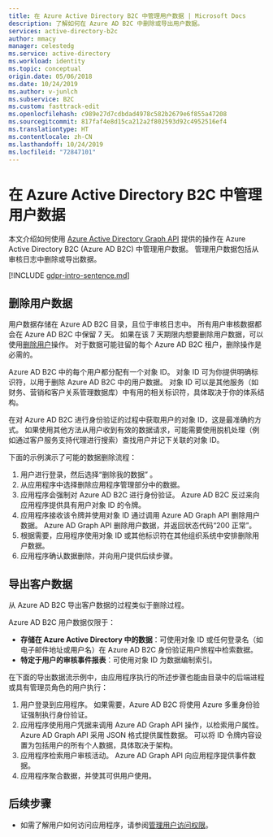 ```yaml
---
title: 在 Azure Active Directory B2C 中管理用户数据 | Microsoft Docs
description: 了解如何在 Azure AD B2C 中删除或导出用户数据。
services: active-directory-b2c
author: mmacy
manager: celestedg
ms.service: active-directory
ms.workload: identity
ms.topic: conceptual
origin.date: 05/06/2018
ms.date: 10/24/2019
ms.author: v-junlch
ms.subservice: B2C
ms.custom: fasttrack-edit
ms.openlocfilehash: c989e27d7cdbdad4978c582b2679e6f855a47208
ms.sourcegitcommit: 817faf4e8d15ca212a2f802593d92c4952516ef4
ms.translationtype: HT
ms.contentlocale: zh-CN
ms.lasthandoff: 10/24/2019
ms.locfileid: "72847101"
---
```

# <a name="manage-user-data-in-azure-active-directory-b2c"></a>在 Azure Active Directory B2C 中管理用户数据

 本文介绍如何使用 [Azure Active Directory Graph API](https://docs.microsoft.com/previous-versions/azure/ad/graph/api/api-catalog) 提供的操作在 Azure Active Directory B2C (Azure AD B2C) 中管理用户数据。 管理用户数据包括从审核日志中删除或导出数据。

[!INCLUDE [gdpr-intro-sentence.md](../../includes/gdpr-intro-sentence.md)]

## <a name="delete-user-data"></a>删除用户数据

用户数据存储在 Azure AD B2C 目录，且位于审核日志中。 所有用户审核数据都会在 Azure AD B2C 中保留 7 天。 如果在该 7 天期限内想要删除用户数据，可以使用[删除用户](https://docs.microsoft.com/previous-versions/azure/ad/graph/api/users-operations#DeleteUser)操作。 对于数据可能驻留的每个 Azure AD B2C 租户，删除操作是必需的。

Azure AD B2C 中的每个用户都分配有一个对象 ID。 对象 ID 可为你提供明确标识符，以用于删除 Azure AD B2C 中的用户数据。 对象 ID 可以是其他服务（如财务、营销和客户关系管理数据库）中有用的相关标识符，具体取决于你的体系结构。

在对 Azure AD B2C 进行身份验证的过程中获取用户的对象 ID，这是最准确的方式。 如果使用其他方法从用户收到有效的数据请求，可能需要使用脱机处理（例如通过客户服务支持代理进行搜索）查找用户并记下关联的对象 ID。

下面的示例演示了可能的数据删除流程：

1. 用户进行登录，然后选择“删除我的数据”  。
2. 从应用程序中选择删除应用程序管理部分中的数据。
3. 应用程序会强制对 Azure AD B2C 进行身份验证。 Azure AD B2C 反过来向应用程序提供具有用户对象 ID 的令牌。
4. 应用程序接收该令牌并使用对象 ID 通过调用 Azure AD Graph API 删除用户数据。 Azure AD Graph API 删除用户数据，并返回状态代码“200 正常”。
5. 根据需要，应用程序使用对象 ID 或其他标识符在其他组织系统中安排删除用户数据。
6. 应用程序确认数据删除，并向用户提供后续步骤。

## <a name="export-customer-data"></a>导出客户数据

从 Azure AD B2C 导出客户数据的过程类似于删除过程。

Azure AD B2C 用户数据仅限于：

- **存储在 Azure Active Directory 中的数据**：可使用对象 ID 或任何登录名（如电子邮件地址或用户名）在 Azure AD B2C 身份验证用户旅程中检索数据。
- **特定于用户的审核事件报表**：可使用对象 ID 为数据编制索引。

在下面的导出数据流示例中，由应用程序执行的所述步骤也能由目录中的后端进程或具有管理员角色的用户执行：

1. 用户登录到应用程序。 如果需要，Azure AD B2C 将使用 Azure 多重身份验证强制执行身份验证。
2. 应用程序使用用户凭据来调用 Azure AD Graph API 操作，以检索用户属性。 Azure AD Graph API 采用 JSON 格式提供属性数据。 可以将 ID 令牌内容设置为包括用户的所有个人数据，具体取决于架构。
3. 应用程序检索用户审核活动。 Azure AD Graph API 向应用程序提供事件数据。
4. 应用程序聚合数据，并使其可供用户使用。

## <a name="next-steps"></a>后续步骤

- 如需了解用户如何访问应用程序，请参阅[管理用户访问权限](manage-user-access.md)。

<!-- Update_Description: wording update -->



